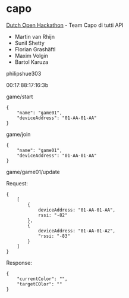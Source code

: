 capo
====

[Dutch Open Hackathon](http://www.dutchopenhackathon.com/en) - Team Capo di tutti API

* Martin van Rhijn
* Sunil Shetty
* Florian Grashäftl
* Maxim Volgin
* Bartol Karuza

philipshue303

00:17:88:17:16:3b


game/start
```
{
    "name": "game01",
    "deviceAddress": "01-AA-01-AA"
}
```

game/join
```
{
    "name": "game01",
    "deviceAddress": "01-AA-01-AA"
}
```

game/game01/update

Request:
```
{
    [
        {
            deviceAddress: "01-AA-01-AA",
            rssi: "-82"
        },
        {
            deviceAddress: "01-AA-01-A2",
            "rssi: "-83"
        }
    ]
}
```
Response:

```
{
    "currentColor": "",
    "targetCOlor": ""
}
```